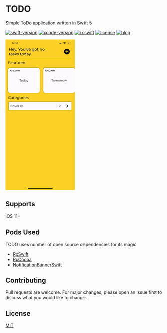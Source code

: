 # TODO
Simple ToDo application written in Swift 5

[![swift-version](https://img.shields.io/badge/swift-5.1-brightgreen.svg)](https://github.com/apple/swift)
[![xcode-version](https://img.shields.io/badge/xcode-11-brightgreen)](https://developer.apple.com/xcode/)
[![rxswift](https://img.shields.io/badge/rxswift-5.1.1-brightgreen)](https://github.com/ReactiveX/RxSwift)
[![license](https://img.shields.io/badge/license-mit-brightgreen.svg)](https://github.com/Koronaa/TODO/blob/master/LICENSE)
[![blog](https://img.shields.io/badge/blog-techkoronå-brightgreen)](https://techkoronaa.blogspot.com/)


![](TODO.gif)

## Supports

iOS 11+


## Pods Used

TODO uses number of open source dependencies for its magic 

* [RxSwift](https://github.com/ReactiveX/RxSwift)
* [RxCocoa](https://github.com/ReactiveX/RxSwift)
* [NotificationBannerSwift](https://github.com/Daltron/NotificationBanner)


## Contributing
Pull requests are welcome. For major changes, please open an issue first to discuss what you would like to change.

## License
[MIT](https://github.com/Koronaa/TODO/blob/master/LICENSE)


